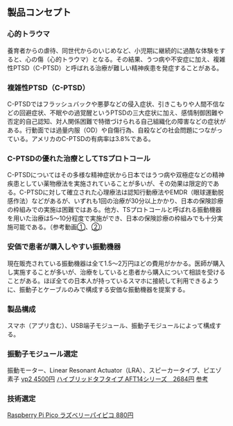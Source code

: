 ## 製品コンセプト

### 心的トラウマ
養育者からの虐待、同世代からのいじめなど、小児期に継続的に過酷な体験をすると、心の傷（心的トラウマ）となる。その結果、うつ病や不安症に加え、複雑性PTSD（C-PTSD）と呼ばれる治療が難しい精神疾患を発症することがある。

### 複雑性PTSD（C-PTSD）
C-PTSDではフラッシュバックや悪夢などの侵入症状、引きこもりや人間不信などの回避症状、不眠やの過覚醒というPTSDの三大症状に加え、感情制御困難や否定的自己認知、対人関係困難で特徴づけられる自己組織化の障害などの症状がある。行動面では過量内服（OD）や自傷行為、自殺などの社会問題につながっている。アメリカのC-PTSDの有病率は3.8%である。

### C-PTSDの優れた治療としてTSプロトコール
C-PTSDについてはその多様な精神症状から日本ではうつ病や双極症などの精神疾患としてい薬物療法を実施されていることが多いが、その効果は限定的である。C-PTSDに対して確立された心理療法は認知行動療法やEMDR（眼球運動脱感作法）などがあるが、いずれも1回の治療が30分以上かかり、日本の保険診療の枠組みでの実施は困難ではある。他方、TSプロトコールと呼ばれる振動機器を用いた治療は5〜10分程度で実施ができ、日本の保険診療の枠組みでも十分実施可能である。（参考動画[①](https://www.youtube.com/watch?v=QnxsDn5wEGg)、[②](https://www.youtube.com/watch?v=rMcsS4iX1rg)）

### 安価で患者が購入しやすい振動機器
現在販売されている振動機器は全て1.5〜2万円ほどの費用がかかる。医師が購入し実施することが多いが、治療をしていると患者から購入について相談を受けることがある。ほぼ全ての日本人が持っているスマホに接続して利用できるように、振動子とケーブルのみで構成する安価な振動機器を提案する。

### 製品構成
スマホ（アプリ含む）、USB端子モジュール、振動子モジュールによって構成する。

### 振動子モジュール選定
振動モーター、Linear Resonant Actuator（LRA）、スピーカータイプ、ピエゾ素子
[vp2 4500円](http://www.acouve.co.jp/product/pd_vp2.html)
[ハイブリッドタフタイプ AFT14シリーズ　2684円](https://tech.alpsalpine.com/j/products/detail/AFT14A903A/)
[参考](https://sites.google.com/view/t-nakamura/other/vibrators#h.p_dnpa_RVeo9hA)

### 技術選定
[Raspberry Pi Pico ラズベリーパイピコ 880円](https://akizukidenshi.com/catalog/g/g116132/)